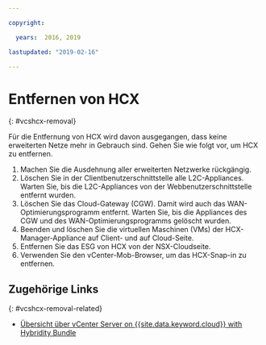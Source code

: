 ```yaml
---

copyright:

  years:  2016, 2019

lastupdated: "2019-02-16"

---
```


# Entfernen von HCX
{: #vcshcx-removal}

Für die Entfernung von HCX wird davon ausgegangen, dass keine erweiterten Netze mehr in Gebrauch sind. Gehen Sie wie folgt vor, um HCX zu entfernen.

1. Machen Sie die Ausdehnung aller erweiterten Netzwerke rückgängig.
2. Löschen Sie in der Clientbenutzerschnittstelle alle L2C-Appliances. Warten Sie, bis die L2C-Appliances von der Webbenutzerschnittstelle entfernt wurden.
3. Löschen Sie das Cloud-Gateway (CGW). Damit wird auch das WAN-Optimierungsprogramm entfernt. Warten Sie, bis die Appliances des CGW und des WAN-Optimierungsprogramms gelöscht wurden.
4. Beenden und löschen Sie die virtuellen Maschinen (VMs) der HCX-Manager-Appliance auf Client- und auf Cloud-Seite.
5. Entfernen Sie das ESG von HCX von der NSX-Cloudseite.
6. Verwenden Sie den vCenter-Mob-Browser, um das HCX-Snap-in zu entfernen.

## Zugehörige Links
{: #vcshcx-removal-related}

* [Übersicht über vCenter Server on {{site.data.keyword.cloud}} with Hybridity Bundle](/docs/services/vmwaresolutions/archiref/vcs?topic=vmware-solutions-vcs-hybridity-intro)   
